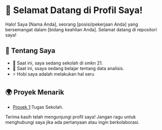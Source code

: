 # 👋 Selamat Datang di Profil Saya!

Halo! Saya [Nama Anda], seorang [posisi/pekerjaan Anda] yang bersemangat dalam [bidang keahlian Anda]. Selamat datang di repositori saya!

## 🔧 Tentang Saya

- 🔭 Saat ini, saya sedang sekolah di smkn 21.
- 🌱 Saat ini, ssaya sedang belajar tentang data analisis.
- ⚡ Hobi saya adalah melakukan hal seru

## 🌍 Proyek Menarik

- [Proyek 1](https://github.com/fandh1/online-shop):Tugas Sekolah.

Terima kasih telah mengunjungi profil saya! Jangan ragu untuk menghubungi saya jika ada pertanyaan atau ingin berkolaborasi.
